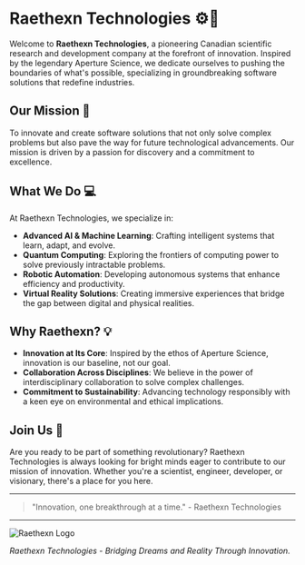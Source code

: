 
# Raethexn Technologies :gear::microscope:

Welcome to **Raethexn Technologies**, a pioneering Canadian scientific research and development company at the forefront of innovation. Inspired by the legendary Aperture Science, we dedicate ourselves to pushing the boundaries of what's possible, specializing in groundbreaking software solutions that redefine industries.

## Our Mission :rocket:
To innovate and create software solutions that not only solve complex problems but also pave the way for future technological advancements. Our mission is driven by a passion for discovery and a commitment to excellence.

## What We Do :computer:
At Raethexn Technologies, we specialize in:
- **Advanced AI & Machine Learning**: Crafting intelligent systems that learn, adapt, and evolve.
- **Quantum Computing**: Exploring the frontiers of computing power to solve previously intractable problems.
- **Robotic Automation**: Developing autonomous systems that enhance efficiency and productivity.
- **Virtual Reality Solutions**: Creating immersive experiences that bridge the gap between digital and physical realities.

## Why Raethexn? :bulb:
- **Innovation at Its Core**: Inspired by the ethos of Aperture Science, innovation is our baseline, not our goal.
- **Collaboration Across Disciplines**: We believe in the power of interdisciplinary collaboration to solve complex challenges.
- **Commitment to Sustainability**: Advancing technology responsibly with a keen eye on environmental and ethical implications.

## Join Us :handshake:
Are you ready to be part of something revolutionary? Raethexn Technologies is always looking for bright minds eager to contribute to our mission of innovation. Whether you're a scientist, engineer, developer, or visionary, there's a place for you here.

---

> "Innovation, one breakthrough at a time." - Raethexn Technologies

---

![Raethexn Logo](https://via.placeholder.com/150 "Raethexn Technologies Logo")

*Raethexn Technologies - Bridging Dreams and Reality Through Innovation.*
